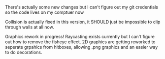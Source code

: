 There's actually some new changes but I can't figure out my git credentials so the code lives on my comptuer now

Collision is actually fixed in this version, it SHOULD just be impossible to clip through walls at all now.

Graphics rework in progress! Raycasting exists currently but I can't figure out how to remove the fisheye effect. 2D graphics are getting reworked to seperate grpahics from hitboxes, allowing .png graphics and an easier way to do decorations. 
